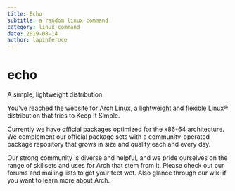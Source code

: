 ```yaml
---
title: Echo
subtitle: a random linux command
category: linux-command 
date: 2019-08-14
author: lapinferoce
---
```


# echo
A simple, lightweight distribution

You've reached the website for Arch Linux, a lightweight and flexible Linux® distribution that tries to Keep It Simple.

Currently we have official packages optimized for the x86-64 architecture. We complement our official package sets with a community-operated package repository that grows in size and quality each and every day.

Our strong community is diverse and helpful, and we pride ourselves on the range of skillsets and uses for Arch that stem from it. Please check out our forums and mailing lists to get your feet wet. Also glance through our wiki if you want to learn more about Arch.



